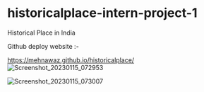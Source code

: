 # historicalplace-intern-project-1
Historical Place in India

Github deploy website :-

https://mehnawaz.github.io/historicalplace/
![Screenshot_20230115_072953](https://user-images.githubusercontent.com/84956621/212545160-6668046d-069d-49c8-ad66-0cc46f3325b2.png)


![Screenshot_20230115_073007](https://user-images.githubusercontent.com/84956621/212545342-3d7eaff4-db72-4863-9b6e-d219e0505c43.png)
